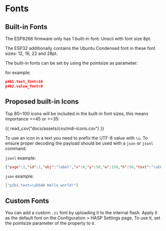<h1>Fonts</h1>

## Built-in Fonts

The ESP8266 firmware only has 1 built-in font: Unscii with font size 8pt.

The ESP32 additionally contains the Ubuntu Condensed font in these font sizes: 12, 16, 22 and 28pt.

The built-in fonts can be set by using the pointsize as parameter:

for example:
```json
p4b1.text_font=16
p4b2.value_font=8
```

## Proposed built-in Icons

Top 80~100 icons will be included in the built-in font sizes,
this means importance >=45 or >=35:

{{ read_csv("docs/assets/csv/mdi-icons.csv") }}

To use an icon in a text you need to prefix the UTF-8 value with `\u`.
To ensure proper decoding the payload should be used with a `json` or `jsonl` command.

`jsonl` example:
```json
{"page":2,"id":1,"obj":"label","x":0,"y":50,"w":150,"h":50,"text":"\uE64A Hello world!"}
```

`json` example:
```json
["p2b1.text=\uE64A Hello world!"]
```

## Custom Fonts

You can add a custom `.zi` font by uploading it to the internal flash.
Apply it as the default font on the Configuration > HASP Settings page.
To use it, set the pointsize parameter of the property to `0`.


